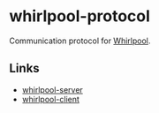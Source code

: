 # whirlpool-protocol

Communication protocol for [Whirlpool](https://github.com/Samourai-Wallet/Whirlpool).

## Links
 * [whirlpool-server](https://github.com/Samourai-Wallet/whirlpool-server)
 * [whirlpool-client](https://github.com/Samourai-Wallet/whirlpool-client)
